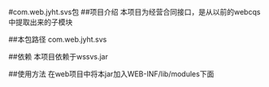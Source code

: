#com.web.jyht.svs包
##项目介绍
本项目为经营合同接口，是从以前的webcqs中提取出来的子模块

##本包路径
com.web.jyht.svs

##依赖
本项目依赖于wssvs.jar

##使用方法
在web项目中将本jar加入WEB-INF/lib/modules下面